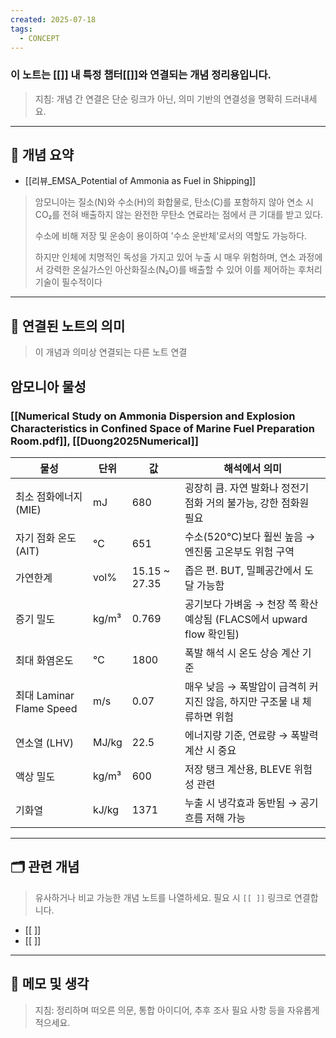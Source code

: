 ```yaml
---
created: 2025-07-18
tags:
  - CONCEPT
---
```

### 이 노트는 [[]] 내 특정 챕터[[]]와 연결되는 개념 정리용입니다.  
> 지침: 개념 간 연결은 단순 링크가 아닌, 의미 기반의 연결성을 명확히 드러내세요.  
---

## 🧩 개념 요약  
- [[리뷰_EMSA_Potential of Ammonia as Fuel in Shipping]]
> 암모니아는 질소(N)와 수소(H)의 화합물로, 탄소(C)를 포함하지 않아 연소 시 CO₂를 전혀 배출하지 않는 완전한 무탄소 연료라는 점에서 큰 기대를 받고 있다. 
> 
> 수소에 비해 저장 및 운송이 용이하여 '수소 운반체'로서의 역할도 가능하다. 
> 
> 하지만 인체에 치명적인 독성을 가지고 있어 누출 시 매우 위험하며, 연소 과정에서 강력한 온실가스인 아산화질소(N₂O)를 배출할 수 있어 이를 제어하는 후처리 기술이 필수적이다
---

## 🔗 연결된 노트의 의미  
> 이 개념과 의미상 연결되는 다른 노트 연결


## 암모니아 물성 
### [[Numerical Study on Ammonia Dispersion and Explosion Characteristics in Confined Space of Marine Fuel Preparation Room.pdf]], [[Duong2025Numerical]]

| 물성                     | 단위    | 값             | 해석에서 의미                                          |
| ---------------------- | ----- | ------------- | ------------------------------------------------ |
| 최소 점화에너지 (MIE)         | mJ    | 680           | 굉장히 큼. 자연 발화나 정전기 점화 거의 불가능, 강한 점화원 필요           |
| 자기 점화 온도 (AIT)         | ℃     | 651           | 수소(520℃)보다 훨씬 높음 → 엔진룸 고온부도 위험 구역                |
| 가연한계                   | vol%  | 15.15 ~ 27.35 | 좁은 편. BUT, 밀폐공간에서 도달 가능함                         |
| 증기 밀도                  | kg/m³ | 0.769         | 공기보다 가벼움 → 천장 쪽 확산 예상됨 (FLACS에서 upward flow 확인됨) |
| 최대 화염온도                | ℃     | 1800          | 폭발 해석 시 온도 상승 계산 기준                              |
| 최대 Laminar Flame Speed | m/s   | 0.07          | 매우 낮음 → 폭발압이 급격히 커지진 않음, 하지만 구조물 내 체류하면 위험       |
| 연소열 (LHV)              | MJ/kg | 22.5          | 에너지량 기준, 연료량 → 폭발력 계산 시 중요                       |
| 액상 밀도                  | kg/m³ | 600           | 저장 탱크 계산용, BLEVE 위험성 관련                          |
| 기화열                    | kJ/kg | 1371          | 누출 시 냉각효과 동반됨 → 공기 흐름 저해 가능                      |


---

## 🗂 관련 개념  
> 유사하거나 비교 가능한 개념 노트를 나열하세요. 필요 시 `[[ ]]` 링크로 연결합니다.

- [[ ]]
- [[ ]]

---

## 💬 메모 및 생각  
> 지침: 정리하며 떠오른 의문, 통합 아이디어, 추후 조사 필요 사항 등을 자유롭게 적으세요.

